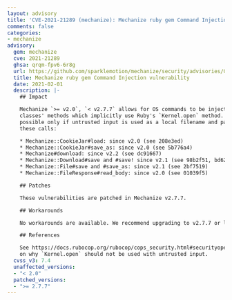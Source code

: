 ```yaml
---
layout: advisory
title: 'CVE-2021-21289 (mechanize): Mechanize ruby gem Command Injection vulnerability'
comments: false
categories:
- mechanize
advisory:
  gem: mechanize
  cve: 2021-21289
  ghsa: qrqm-fpv6-6r8g
  url: https://github.com/sparklemotion/mechanize/security/advisories/GHSA-qrqm-fpv6-6r8g
  title: Mechanize ruby gem Command Injection vulnerability
  date: 2021-02-01
  description: |-
    ## Impact

    Mechanize `>= v2.0`, `< v2.7.7` allows for OS commands to be injected using several
    classes' methods which implicitly use Ruby's `Kernel.open` method. Exploitation is
    possible only if untrusted input is used as a local filename and passed to any of
    these calls:

    * Mechanize::CookieJar#load: since v2.0 (see 208e3ed)
    * Mechanize::CookieJar#save_as: since v2.0 (see 5b776a4)
    * Mechanize#download: since v2.2 (see dc91667)
    * Mechanize::Download#save and #save! since v2.1 (see 98b2f51, bd62ff0)
    * Mechanize::File#save and #save_as: since v2.1 (see 2bf7519)
    * Mechanize::FileResponse#read_body: since v2.0 (see 01039f5)

    ## Patches

    These vulnerabilities are patched in Mechanize v2.7.7.

    ## Workarounds

    No workarounds are available. We recommend upgrading to v2.7.7 or later.

    ## References

    See https://docs.rubocop.org/rubocop/cops_security.html#securityopen for background
    on why `Kernel.open` should not be used with untrusted input.
  cvss_v3: 7.4
  unaffected_versions:
  - "< 2.0"
  patched_versions:
  - ">= 2.7.7"
---
```

